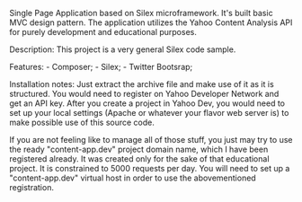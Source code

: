 Single Page Application based on Silex microframework. It's built basic MVC design pattern.
The application utilizes the Yahoo Content Analysis API for purely development and educational purposes.

Description:
This project is a very general Silex code sample. 

Features:
    - Composer;
    - Silex;
    - Twitter Bootsrap;

Installation notes:
Just extract the archive file and make use of it as it is structured. You would need to register on Yahoo Developer Network and get an API key. After you create a project in Yahoo Dev, you would need to set up your local settings (Apache or whatever your flavor web server is) to make possible use of this source code.

If you are not feeling like to manage all of those stuff, you just may try to use the ready "content-app.dev" project domain name, which I have been registered already. It was created only for the sake of that educational project. It is constrained to 5000 requests per day.
You will need to set up a "content-app.dev" virtual host in order to use the abovementioned registration.

